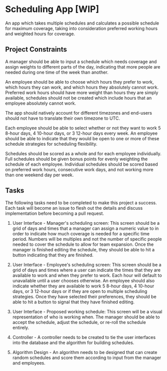 # Scheduling App [WIP]

An app which takes multiple schedules and calculates a possible schedule for maximum coverage, taking into consideration preferred working hours and weighted hours for coverage.

## Project Constraints

A manager should be able to input a schedule which needs coverage and assign weights to different parts of the day, indicating that more people are needed during one time of the week than another.

An employee should be able to choose which hours they prefer to work, which hours they can work, and which hours they absolutely cannot work. Preferred work hours should have more weight than hours they are simply available, schedules should not be created which include hours that an employee absolutely cannot work.

The app should natively account for different timezones and end-users should not have to translate their own timezone to UTC.

Each employee should be able to select whether or not they want to work 5 8-hour days, 4 10-hour days, or 3 12-hour days every week. An employee should be able to indicate that they would be open to one or more of these schedule strategies for scheduling flexibility.

Schedules should be scored as a whole and for each employee individually. Full schedules should be given bonus points for evenly weighting the schedule of each employee. Individual schedules should be scored based on preferred work hours, consecutive work days, and not working more than one weekend day per week.

## Tasks

The following tasks need to be completed to make this project a success. Each task will become an issue to flesh out the details and discuss implementation before becoming a pull request.

1. User Interface - Manager's scheduling screen: This screen should be a grid of days and times that a manager can assign a numeric value to in order to indicate how much coverage is needed for a specific time period. Numbers will be multiples and not the number of specific people needed to cover the schedule to allow for team expansion. Once the manager is finished editing the schedule, they should be able to hit a button indicating that they are finished.

2. User Interface - Employee's scheduling screen: This screen should be a grid of days and times where a user can indicate the times that they are available to work and when they prefer to work. Each hour will default to unavailable until a user chooses otherwise. An employee should also indicate whether they are available to work 5 8-hour days, 4 10-hour days, or 3 12-hour days or if they are open to multiple scheduling strategies. Once they have selected their preferences, they should be able to hit a button to signal that they have finished editing.

3. User Interface - Proposed working schedule: This screen will be a visual representation of who is working when. The manager should be able to accept the schedule, adjust the schedule, or re-roll the schedule entirely.

4. Controller - A controller needs to be created to tie the user interfaces into the database and the algorithm for building schedules.

5. Algorithm Design - An algorithm needs to be designed that can create random schedules and score them according to input from the manager and employees.

